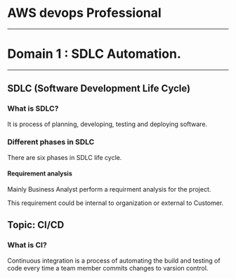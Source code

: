 # AWS devops Professional

***

# Domain 1 : SDLC Automation.

***

## SDLC (Software Development Life Cycle)

### What is SDLC?

It is process of planning, developing, testing and deploying software.

### Different phases in SDLC

There are six phases in SDLC life cycle.

#### Requirement analysis

Mainly Business Analyst perform a requirment analysis for the project.

This requirement could be internal to organization or external to Customer.




## Topic: CI/CD

### What is CI?

Continuous integration is a process of automating the build and testing of code every time a team member commits changes to varsion control.
